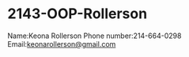 # 2143-OOP-Rollerson

Name:Keona Rollerson
Phone number:214-664-0298
Email:keonarollerson@gmail.com

